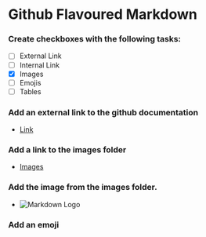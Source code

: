 # Github Flavoured Markdown
### Create checkboxes with the following tasks:
* [ ] External Link
* [ ] Internal Link
* [x] Images
* [ ] Emojis
* [ ] Tables
### Add an external link to the github documentation 

- [Link](https://help.github.com/en)

### Add a link to the images folder

- [Images](https://github.com/FBW-23-E10/013-bdl-github-flavoured-markdown-AiTrinh303/tree/main/images)

### Add the image from the images folder.
- ![Markdown Logo](https://github.com/FBW-23-E10/013-bdl-github-flavoured-markdown-Hafezalaa/blob/main/images/logo.png)

### Add an emoji
